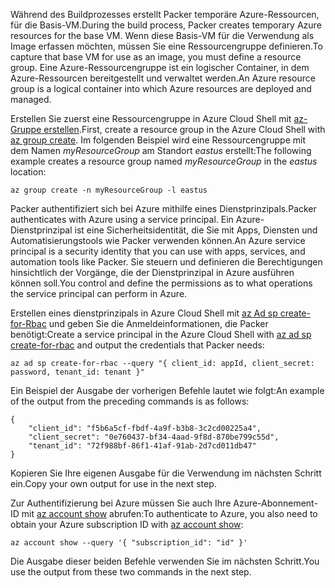 <span data-ttu-id="38acf-101">Während des Buildprozesses erstellt Packer temporäre Azure-Ressourcen, für die Basis-VM.</span><span class="sxs-lookup"><span data-stu-id="38acf-101">During the build process, Packer creates temporary Azure resources for the base VM.</span></span> <span data-ttu-id="38acf-102">Wenn diese Basis-VM für die Verwendung als Image erfassen möchten, müssen Sie eine Ressourcengruppe definieren.</span><span class="sxs-lookup"><span data-stu-id="38acf-102">To capture that base VM for use as an image, you must define a resource group.</span></span> <span data-ttu-id="38acf-103">Eine Azure-Ressourcengruppe ist ein logischer Container, in dem Azure-Ressourcen bereitgestellt und verwaltet werden.</span><span class="sxs-lookup"><span data-stu-id="38acf-103">An Azure resource group is a logical container into which Azure resources are deployed and managed.</span></span>

<span data-ttu-id="38acf-104">Erstellen Sie zuerst eine Ressourcengruppe in Azure Cloud Shell mit [az-Gruppe erstellen](/cli/azure/group#az_group_create).</span><span class="sxs-lookup"><span data-stu-id="38acf-104">First, create a resource group in the Azure Cloud Shell with [az group create](/cli/azure/group#az_group_create).</span></span> <span data-ttu-id="38acf-105">Im folgenden Beispiel wird eine Ressourcengruppe mit dem Namen *myResourceGroup* am Standort *eastus* erstellt:</span><span class="sxs-lookup"><span data-stu-id="38acf-105">The following example creates a resource group named *myResourceGroup* in the *eastus* location:</span></span>

```azurecli
az group create -n myResourceGroup -l eastus
```

<span data-ttu-id="38acf-106">Packer authentifiziert sich bei Azure mithilfe eines Dienstprinzipals.</span><span class="sxs-lookup"><span data-stu-id="38acf-106">Packer authenticates with Azure using a service principal.</span></span> <span data-ttu-id="38acf-107">Ein Azure-Dienstprinzipal ist eine Sicherheitsidentität, die Sie mit Apps, Diensten und Automatisierungstools wie Packer verwenden können.</span><span class="sxs-lookup"><span data-stu-id="38acf-107">An Azure service principal is a security identity that you can use with apps, services, and automation tools like Packer.</span></span> <span data-ttu-id="38acf-108">Sie steuern und definieren die Berechtigungen hinsichtlich der Vorgänge, die der Dienstprinzipal in Azure ausführen können soll.</span><span class="sxs-lookup"><span data-stu-id="38acf-108">You control and define the permissions as to what operations the service principal can perform in Azure.</span></span>

<span data-ttu-id="38acf-109">Erstellen eines dienstprinzipals in Azure Cloud Shell mit [az Ad sp create-for-Rbac](/cli/azure/ad/sp#create-for-rbac) und geben Sie die Anmeldeinformationen, die Packer benötigt:</span><span class="sxs-lookup"><span data-stu-id="38acf-109">Create a service principal in the Azure Cloud Shell with [az ad sp create-for-rbac](/cli/azure/ad/sp#create-for-rbac) and output the credentials that Packer needs:</span></span>

```azurecli
az ad sp create-for-rbac --query "{ client_id: appId, client_secret: password, tenant_id: tenant }"
```

<span data-ttu-id="38acf-110">Ein Beispiel der Ausgabe der vorherigen Befehle lautet wie folgt:</span><span class="sxs-lookup"><span data-stu-id="38acf-110">An example of the output from the preceding commands is as follows:</span></span>

```azurecli
{
    "client_id": "f5b6a5cf-fbdf-4a9f-b3b8-3c2cd00225a4",
    "client_secret": "0e760437-bf34-4aad-9f8d-870be799c55d",
    "tenant_id": "72f988bf-86f1-41af-91ab-2d7cd011db47"
}
```

<span data-ttu-id="38acf-111">Kopieren Sie Ihre eigenen Ausgabe für die Verwendung im nächsten Schritt ein.</span><span class="sxs-lookup"><span data-stu-id="38acf-111">Copy your own output for use in the next step.</span></span>

<span data-ttu-id="38acf-112">Zur Authentifizierung bei Azure müssen Sie auch Ihre Azure-Abonnement-ID mit [az account show](/cli/azure/account#az_account_show) abrufen:</span><span class="sxs-lookup"><span data-stu-id="38acf-112">To authenticate to Azure, you also need to obtain your Azure subscription ID with [az account show](/cli/azure/account#az_account_show):</span></span>

```azurecli
az account show --query '{ "subscription_id": "id" }'
```

<span data-ttu-id="38acf-113">Die Ausgabe dieser beiden Befehle verwenden Sie im nächsten Schritt.</span><span class="sxs-lookup"><span data-stu-id="38acf-113">You use the output from these two commands in the next step.</span></span>